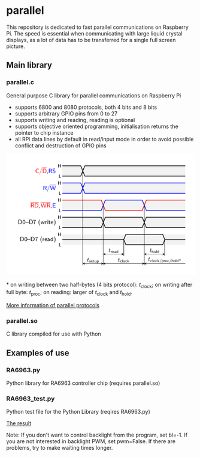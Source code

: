 # parallel

This repository is dedicated to fast parallel communications on Raspberry Pi.  The speed is essential when communicating with large liquid crystal displays, as a lot of data has to be transferred for a single full screen picture.

## Main library

### parallel.c

General purpose C library for parallel communications on Raspberry Pi
   - supports 6800 and 8080 protocols, both 4 bits and 8 bits
   - supports arbitrary GPIO pins from 0 to 27
   - supports writing and reading, reading is optional
   - supports objective oriented programming, initialisation returns the pointer to chip instance
   - all RPi data lines by default in read/input mode in order to avoid possible conflict and destruction of GPIO pins

![Times](/times.png)

\* on writing between two half-bytes (4 bits protocol): *t*<sub>clock</sub>; on writing after full byte: *t*<sub>proc</sub>; on reading: larger of *t*<sub>clock</sub> and *t*<sub>hold</sub>.

[More information of parallel protocols](http://www.pinteric.com/displays.html)

### parallel.so

C library compiled for use with Python

## Examples of use

### RA6963.py

Python library for RA6963 controller chip (requires parallel.so)

### RA6963_test.py

Python test file for the Python Library (reqires RA6963.py)

[The result](https://youtu.be/7CxnJM1tHzU)

Note: If you don't want to control backlight from the program, set bl=-1.  If you are not interested in backlight PWM, set pwm=False.  If there are problems, try to make waiting times longer.
